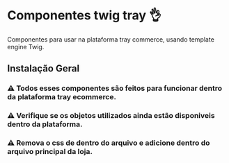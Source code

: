 # Componentes twig tray 👌
Componentes para usar na plataforma tray commerce, usando template engine Twig. 

## Instalação Geral
### ⚠️ Todos esses componentes são feitos para funcionar dentro da plataforma tray ecommerce.
### ⚠️ Verifique se os objetos utilizados ainda estão disponiveis dentro da plataforma. 
### ⚠️ Remova o css de dentro do arquivo e adicione dentro do arquivo principal da loja. 


